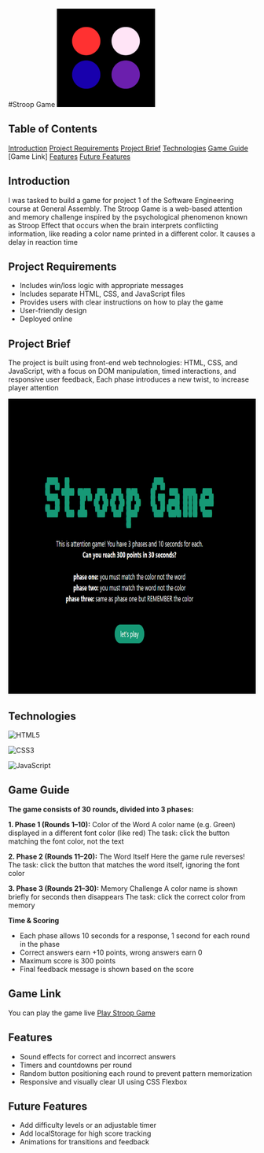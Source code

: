 #Stroop Game <img width="200" height="200" src="assets/game-logo.png" alt="Game icon">
## Table of Contents
[Introduction](#introduction)
[Project Requirements](#project-requirements)
[Project Brief](#project-brief)
[Technologies](#technologies)
[Game Guide](#game-guide)
[Game Link]
[Features](#features)
[Future Features](#future-features)

## Introduction
I was tasked to build a game for project 1 of the Software Engineering course at General Assembly. The Stroop Game is a web-based attention and memory challenge inspired by the psychological phenomenon known as Stroop Effect that occurs when the brain interprets conflicting information, like reading a color name printed in a different color. It causes a delay in reaction time 

## Project Requirements
- Includes win/loss logic with appropriate messages
- Includes separate HTML, CSS, and JavaScript files
- Provides users with clear instructions on how to play the game
- User-friendly design
- Deployed online

## Project Brief
The project is built using front-end web technologies: HTML, CSS, and JavaScript, with a focus on DOM manipulation, timed interactions, and responsive user feedback, Each phase introduces a new twist, to increase player attention

<img width="600" height="600" src="assets/StroopGame.png" alt="Screenshot of the game ">

## Technologies
![HTML5](https://img.shields.io/badge/HTML5-E34F26?style=for-the-badge&logo=html5&logoColor=white)

![CSS3](https://img.shields.io/badge/CSS3-1572B6?style=for-the-badge&logo=css3&logoColor=white)

![JavaScript](https://img.shields.io/badge/JavaScript-F7DF1E?style=for-the-badge&logo=javascript&logoColor=black)

## Game Guide
**The game consists of 30 rounds, divided into 3 phases:**

**1. Phase 1 (Rounds 1–10):** Color of the Word
A color name (e.g. Green) displayed in a different font color (like red)
The task: click the button matching the font color, not the text

**2. Phase 2 (Rounds 11–20):** The Word Itself
Here the game rule reverses! 
The task: click the button that matches the word itself, ignoring the font color

**3. Phase 3 (Rounds 21–30):** Memory Challenge
A color name is shown briefly for seconds then disappears
The task: click the correct color from memory

**Time & Scoring**
- Each phase allows 10 seconds for a response, 1 second for each round in the phase
- Correct answers earn +10 points, wrong answers earn 0
- Maximum score is 300 points
- Final feedback message is shown based on the score

## Game Link 
You can play the game live [Play Stroop Game](https://zahralmosawi.github.io/stroop-game/)

## Features
- Sound effects for correct and incorrect answers
- Timers and countdowns per round 
- Random button positioning each round to prevent pattern memorization
- Responsive and visually clear UI using CSS Flexbox

## Future Features
- Add difficulty levels or an adjustable timer
- Add localStorage for high score tracking
- Animations for transitions and feedback